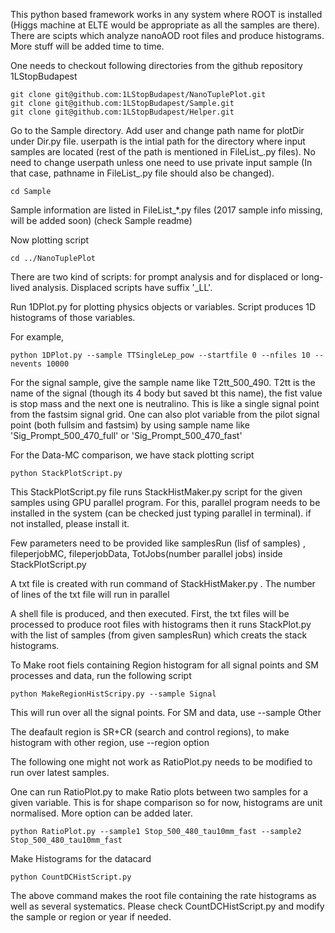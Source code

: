 This python based framework works in any system where ROOT is installed (Higgs machine at ELTE would be appropriate as all the samples are there).
There are scipts which analyze nanoAOD root files and produce histograms.
More stuff will be added time to time.

One needs to checkout following directories from the github repository 1LStopBudapest

```
git clone git@github.com:1LStopBudapest/NanoTuplePlot.git
git clone git@github.com:1LStopBudapest/Sample.git
git clone git@github.com:1LStopBudapest/Helper.git

```

Go to the Sample directory. 
Add user and change path name for plotDir under Dir.py file. userpath is the intial path for the directory where input samples are located (rest of the path is mentioned in FileList_.py files). No need to change userpath unless one need to use private input sample (In that case, pathname in FileList_.py file should also be changed).

```
cd Sample

```
Sample information are listed in FileList_*.py files (2017 sample info missing, will be added soon)
(check Sample readme)


Now plotting script

```
cd ../NanoTuplePlot

```

There are two kind of scripts: for prompt analysis and for displaced or long-lived analysis. Displaced scripts have suffix '_LL'.

Run 1DPlot.py for plotting physics objects or variables. Script produces 1D histograms of those variables.

For example,

```
python 1DPlot.py --sample TTSingleLep_pow --startfile 0 --nfiles 10 --nevents 10000

```

For the signal sample, give the sample name like T2tt_500_490. T2tt is the name of the signal (though its 4 body but saved bt this name), the fist value is stop mass and the next one is neutralino. This is like a single signal point from the fastsim signal grid. One can also plot variable from the pilot signal point (both fullsim and fastsim) by using sample name like 'Sig_Prompt_500_470_full' or 'Sig_Prompt_500_470_fast' 



For the Data-MC comparison, we have stack plotting script
```
python StackPlotScript.py

```
This StackPlotScript.py file runs StackHistMaker.py script for the given samples using GPU parallel program.
For this, parallel program needs to be installed in the system (can be checked just typing parallel in terminal).
if not installed, please install it.

Few parameters need to be provided like samplesRun (lisf of samples) , fileperjobMC, fileperjobData, TotJobs(number parallel jobs) inside StackPlotScript.py

A txt file is created with run command of  StackHistMaker.py . The number of lines of the txt file will run in parallel

A shell file is produced, and then executed. First, the txt files will be processed to produce root files with histograms then it runs StackPlot.py with the list of samples (from given samplesRun) which creats the stack histograms.


To Make root fiels containing Region histogram for all signal points and SM processes and data, run the following script

```
python MakeRegionHistScripy.py --sample Signal
```
This will run over all the signal points. For SM and data, use --sample Other

The deafault region is SR+CR (search and control regions), to make histogram with other region, use --region option


The following one might not work as RatioPlot.py needs to be modified to run over latest samples.

One can run RatioPlot.py to make Ratio plots between two samples for a given variable. This is for shape comparison so for now, histograms are unit normalised. More option can be added later.

```
python RatioPlot.py --sample1 Stop_500_480_tau10mm_fast --sample2 Stop_500_480_tau10mm_fast

```

Make Histograms for the datacard

```
python CountDCHistScript.py

```
The above command makes the root file containing the rate histograms as well as several systematics. Please check CountDCHistScript.py and modify the sample or region or year if needed.